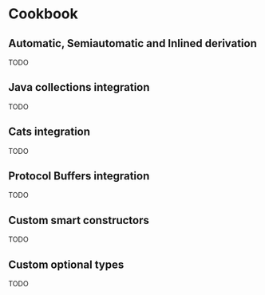 # Cookbook

## Automatic, Semiautomatic and Inlined derivation

TODO

## Java collections integration

TODO

## Cats integration

TODO

## Protocol Buffers integration

TODO

## Custom smart constructors

TODO

## Custom optional types

TODO
